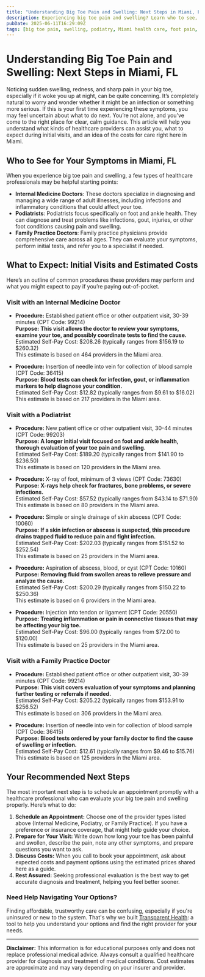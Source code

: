 ```yaml
---
title: "Understanding Big Toe Pain and Swelling: Next Steps in Miami, FL"
description: Experiencing big toe pain and swelling? Learn who to see, what procedures to expect, and the estimated costs in Miami, FL.
pubDate: 2025-06-11T16:29:09Z
tags: [big toe pain, swelling, podiatry, Miami health care, foot pain, cost transparency, internal medicine, family practice]
---
```


# Understanding Big Toe Pain and Swelling: Next Steps in Miami, FL

Noticing sudden swelling, redness, and sharp pain in your big toe, especially if it woke you up at night, can be quite concerning. It’s completely natural to worry and wonder whether it might be an infection or something more serious. If this is your first time experiencing these symptoms, you may feel uncertain about what to do next. You’re not alone, and you’ve come to the right place for clear, calm guidance. This article will help you understand what kinds of healthcare providers can assist you, what to expect during initial visits, and an idea of the costs for care right here in Miami.

## Who to See for Your Symptoms in Miami, FL

When you experience big toe pain and swelling, a few types of healthcare professionals may be helpful starting points:

- **Internal Medicine Doctors**: These doctors specialize in diagnosing and managing a wide range of adult illnesses, including infections and inflammatory conditions that could affect your toe.
- **Podiatrists**: Podiatrists focus specifically on foot and ankle health. They can diagnose and treat problems like infections, gout, injuries, or other foot conditions causing pain and swelling.
- **Family Practice Doctors**: Family practice physicians provide comprehensive care across all ages. They can evaluate your symptoms, perform initial tests, and refer you to a specialist if needed.

## What to Expect: Initial Visits and Estimated Costs

Here’s an outline of common procedures these providers may perform and what you might expect to pay if you’re paying out-of-pocket.

### Visit with an Internal Medicine Doctor

- **Procedure:** Established patient office or other outpatient visit, 30-39 minutes (CPT Code: 99214)  
  **Purpose:** **This visit allows the doctor to review your symptoms, examine your toe, and possibly coordinate tests to find the cause.**  
  Estimated Self-Pay Cost: $208.26 (typically ranges from $156.19 to $260.32)  
  This estimate is based on 464 providers in the Miami area.

- **Procedure:** Insertion of needle into vein for collection of blood sample (CPT Code: 36415)  
  **Purpose:** **Blood tests can check for infection, gout, or inflammation markers to help diagnose your condition.**  
  Estimated Self-Pay Cost: $12.82 (typically ranges from $9.61 to $16.02)  
  This estimate is based on 217 providers in the Miami area.

### Visit with a Podiatrist

- **Procedure:** New patient office or other outpatient visit, 30-44 minutes (CPT Code: 99203)  
  **Purpose:** **A longer initial visit focused on foot and ankle health, thorough evaluation of your toe pain and swelling.**  
  Estimated Self-Pay Cost: $189.20 (typically ranges from $141.90 to $236.50)  
  This estimate is based on 120 providers in the Miami area.

- **Procedure:** X-ray of foot, minimum of 3 views (CPT Code: 73630)  
  **Purpose:** **X-rays help check for fractures, bone problems, or severe infections.**  
  Estimated Self-Pay Cost: $57.52 (typically ranges from $43.14 to $71.90)  
  This estimate is based on 80 providers in the Miami area.

- **Procedure:** Simple or single drainage of skin abscess (CPT Code: 10060)  
  **Purpose:** **If a skin infection or abscess is suspected, this procedure drains trapped fluid to reduce pain and fight infection.**  
  Estimated Self-Pay Cost: $202.03 (typically ranges from $151.52 to $252.54)  
  This estimate is based on 25 providers in the Miami area.

- **Procedure:** Aspiration of abscess, blood, or cyst (CPT Code: 10160)  
  **Purpose:** **Removing fluid from swollen areas to relieve pressure and analyze the cause.**  
  Estimated Self-Pay Cost: $200.29 (typically ranges from $150.22 to $250.36)  
  This estimate is based on 6 providers in the Miami area.

- **Procedure:** Injection into tendon or ligament (CPT Code: 20550)  
  **Purpose:** **Treating inflammation or pain in connective tissues that may be affecting your big toe.**  
  Estimated Self-Pay Cost: $96.00 (typically ranges from $72.00 to $120.00)  
  This estimate is based on 25 providers in the Miami area.

### Visit with a Family Practice Doctor

- **Procedure:** Established patient office or other outpatient visit, 30-39 minutes (CPT Code: 99214)  
  **Purpose:** **This visit covers evaluation of your symptoms and planning further testing or referrals if needed.**  
  Estimated Self-Pay Cost: $205.22 (typically ranges from $153.91 to $256.52)  
  This estimate is based on 306 providers in the Miami area.

- **Procedure:** Insertion of needle into vein for collection of blood sample (CPT Code: 36415)  
  **Purpose:** **Blood tests ordered by your family doctor to find the cause of swelling or infection.**  
  Estimated Self-Pay Cost: $12.61 (typically ranges from $9.46 to $15.76)  
  This estimate is based on 125 providers in the Miami area.

## Your Recommended Next Steps

The most important next step is to schedule an appointment promptly with a healthcare professional who can evaluate your big toe pain and swelling properly. Here’s what to do:

1. **Schedule an Appointment:** Choose one of the provider types listed above (Internal Medicine, Podiatry, or Family Practice). If you have a preference or insurance coverage, that might help guide your choice.
2. **Prepare for Your Visit:** Write down how long your toe has been painful and swollen, describe the pain, note any other symptoms, and prepare questions you want to ask.
3. **Discuss Costs:** When you call to book your appointment, ask about expected costs and payment options using the estimated prices shared here as a guide.
4. **Rest Assured:** Seeking professional evaluation is the best way to get accurate diagnosis and treatment, helping you feel better sooner.

### Need Help Navigating Your Options?

Finding affordable, trustworthy care can be confusing, especially if you're uninsured or new to the system. That's why we built [Transparent Health](https://transparenthealth.ai): a tool to help you understand your options and find the right provider for your needs. 

---

**Disclaimer:** This information is for educational purposes only and does not replace professional medical advice. Always consult a qualified healthcare provider for diagnosis and treatment of medical conditions. Cost estimates are approximate and may vary depending on your insurer and provider.